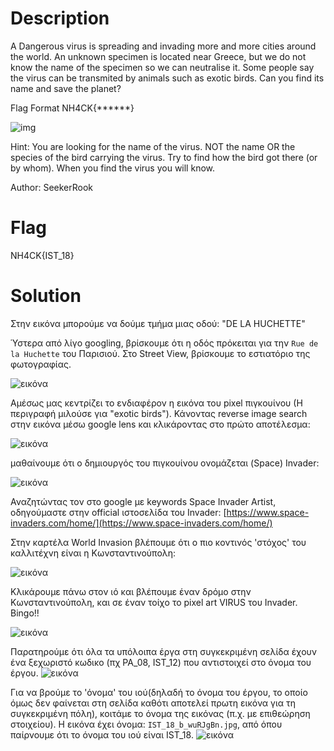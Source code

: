 # Description

A Dangerous virus is spreading and invading more and more cities around the world. An unknown specimen is located near Greece, but we do not know the name of the specimen so we can neutralise it. Some people say the virus can be transmited by animals such as exotic birds. Can you find its name and save the planet?

Flag Format NH4CK{******}

![img](https://github.com/Babafaba/NTUA_H4CK_crypto_challs/assets/94315580/bd7362ba-8679-41ee-bcc2-0dc7a809d769)

Hint: You are looking for the name of the virus. NOT the name OR the species of the bird carrying the virus. Try to find how the bird got there (or by whom). When you find the virus you will know.

Author: SeekerRook

# Flag

NH4CK{IST_18}

# Solution

Στην εικόνα μπορούμε να δούμε τμήμα μιας οδού: "DE LA HUCHETTE"

Ύστερα από λίγο googling, βρίσκουμε ότι η οδός πρόκειται για την `Rue de la Huchette` του Παρισιού.
Στο Street View, βρίσκουμε το εστιατόριο της φωτογραφίας.

![εικόνα](https://github.com/Babafaba/NTUA_H4CK_crypto_challs/assets/94315580/88944e5c-a639-4907-8bfb-48b527fa8cf5)

Αμέσως μας κεντρίζει το ενδιαφέρον η εικόνα του pixel πιγκουίνου (Η περιγραφή μιλούσε για "exotic birds"). Κάνοντας reverse image search στην εικόνα μέσω google lens και κλικάροντας στο πρώτο αποτέλεσμα:

![εικόνα](https://github.com/Babafaba/NTUA_H4CK_crypto_challs/assets/94315580/bdcb4348-681a-4662-8dde-d35896b29677)

μαθαίνουμε ότι ο δημιουργός του πιγκουίνου ονομάζεται (Space) Invader:

![εικόνα](https://github.com/Babafaba/NTUA_H4CK_crypto_challs/assets/94315580/74bfc91b-6acc-4744-b265-5951e51aa277)

Αναζητώντας τον στο google με keywords Space Invader Artist, οδηγούμαστε στην official ιστοσελίδα του Invader: [https://www.space-invaders.com/home/](https://www.space-invaders.com/home/)

Στην καρτέλα World Invasion βλέπουμε ότι ο πιο κοντινός 'στόχος' του καλλιτέχνη είναι η Κωνσταντινούπολη:

![εικόνα](https://github.com/Babafaba/NTUA_H4CK_crypto_challs/assets/94315580/a500db26-e4ef-43d1-ab30-3889724219ea)

Κλικάρουμε πάνω στον ιό και βλέπουμε έναν δρόμο στην Κωνσταντινούπολη, και σε έναν τοίχο το pixel art VIRUS του Invader. Bingo!!

![εικόνα](https://github.com/Babafaba/NTUA_H4CK_crypto_challs/assets/94315580/2c57bf1e-996e-4e91-bcf1-3a14c206b159)

Παρατηρούμε ότι όλα τα υπόλοιπα έργα στη συγκεκριμένη σελίδα έχουν ένα ξεχωριστό κωδικο (πχ PA_08, IST_12) που αντιστοιχεί στο όνομα του έργου. 
![εικόνα](https://github.com/Babafaba/NTUA_H4CK_crypto_challs/assets/68130661/4014e718-ea61-4782-93db-d4985403cfba)


Για να βρούμε το 'όνομα' του ιού(δηλαδή το όνομα του έργου, το οποίο όμως δεν φαίνεται στη σελίδα καθότι αποτελεί πρωτη εικόνα για τη συγκεκριμένη πόλη), κοιτάμε το όνομα της εικόνας (π.χ. με επιθεώρηση στοιχείου). Η εικόνα έχει όνομα:
`IST_18_b_wuRJgBn.jpg`, από όπου παίρνουμε ότι το όνομα του ιού είναι IST_18.
![εικόνα](https://github.com/Babafaba/NTUA_H4CK_crypto_challs/assets/68130661/82570ad5-924f-4bbf-919d-3da4e578239d)




